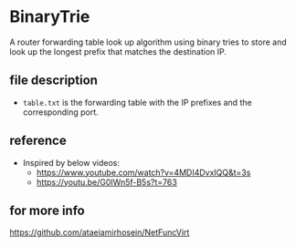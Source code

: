 
# BinaryTrie

A router forwarding table look up algorithm using binary tries to store and look up the longest prefix that matches the destination IP.  

## file description
- `table.txt` is the forwarding table with the IP prefixes and the corresponding port.

## reference
- Inspired by below videos:  
    - https://www.youtube.com/watch?v=4MDI4DvxIQQ&t=3s  
    - https://youtu.be/G0IWn5f-B5s?t=763  


## for more info
https://github.com/ataeiamirhosein/NetFuncVirt
